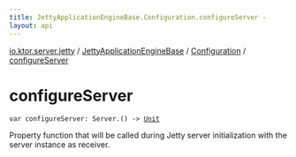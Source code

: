 ```yaml
---
title: JettyApplicationEngineBase.Configuration.configureServer - 
layout: api
---
```


<div class='api-docs-breadcrumbs'><a href="../../index.html">io.ktor.server.jetty</a> / <a href="../index.html">JettyApplicationEngineBase</a> / <a href="index.html">Configuration</a> / <a href="./configure-server.html">configureServer</a></div>

# configureServer

<div class="signature"><code><span class="keyword">var </span><span class="identifier">configureServer</span><span class="symbol">: </span><span class="identifier">Server</span><span class="symbol">.</span><span class="symbol">(</span><span class="symbol">)</span>&nbsp;<span class="symbol">-&gt;</span>&nbsp;<a href="https://kotlinlang.org/api/latest/jvm/stdlib/kotlin/-unit/index.html"><span class="identifier">Unit</span></a></code></div>

Property function that will be called during Jetty server initialization
with the server instance as receiver.

